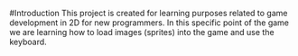 #Introduction
This project is created for learning purposes related to game development in 2D for new programmers. In this specific point of the game we are learning how to load images (sprites) into the game and use the keyboard.